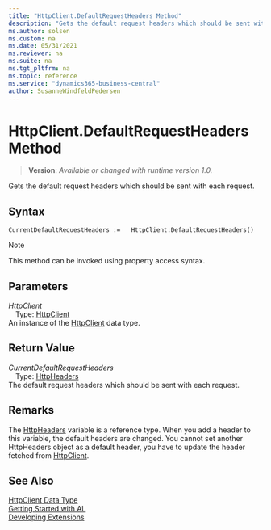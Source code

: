 ```yaml
---
title: "HttpClient.DefaultRequestHeaders Method"
description: "Gets the default request headers which should be sent with each request."
ms.author: solsen
ms.custom: na
ms.date: 05/31/2021
ms.reviewer: na
ms.suite: na
ms.tgt_pltfrm: na
ms.topic: reference
ms.service: "dynamics365-business-central"
author: SusanneWindfeldPedersen
---
```

[//]: # (START>DO_NOT_EDIT)
[//]: # (IMPORTANT:Do not edit any of the content between here and the END>DO_NOT_EDIT.)
[//]: # (Any modifications should be made in the .xml files in the ModernDev repo.)
# HttpClient.DefaultRequestHeaders Method
> **Version**: _Available or changed with runtime version 1.0._

Gets the default request headers which should be sent with each request.


## Syntax
```
CurrentDefaultRequestHeaders :=   HttpClient.DefaultRequestHeaders()
```
> [!NOTE]
> This method can be invoked using property access syntax.

## Parameters
*HttpClient*  
&emsp;Type: [HttpClient](httpclient-data-type.md)  
An instance of the [HttpClient](httpclient-data-type.md) data type.  

## Return Value
*CurrentDefaultRequestHeaders*  
&emsp;Type: [HttpHeaders](../httpheaders/httpheaders-data-type.md)  
The default request headers which should be sent with each request.


[//]: # (IMPORTANT: END>DO_NOT_EDIT)

## Remarks
The [HttpHeaders](../httpheaders/httpheaders-data-type.md) variable is a reference type. When you add a header to this variable, the default headers are changed. You cannot set another HttpHeaders object as a default header, you have to update the header fetched from [HttpClient](httpclient-data-type.md).


## See Also
[HttpClient Data Type](httpclient-data-type.md)  
[Getting Started with AL](../../devenv-get-started.md)  
[Developing Extensions](../../devenv-dev-overview.md)